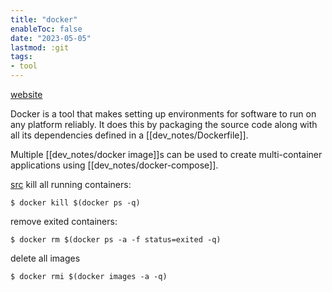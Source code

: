 ```yaml
---
title: "docker"
enableToc: false
date: "2023-05-05"
lastmod: :git
tags:
- tool
---
```


[website](https://www.docker.com/)

Docker is a tool that makes setting up environments for software to run
on any platform reliably. It does this by packaging the source code along 
with all its dependencies defined in a [[dev_notes/Dockerfile]].

Multiple [[dev_notes/docker image]]s can be used to create multi-container applications
using [[dev_notes/docker-compose]].


[src](https://www.digitalocean.com/community/tutorials/how-to-remove-docker-images-containers-and-volumes)
kill all running containers:
```
$ docker kill $(docker ps -q)
```

remove exited containers:
```
$ docker rm $(docker ps -a -f status=exited -q)
```

delete all images
```
$ docker rmi $(docker images -a -q)
```
